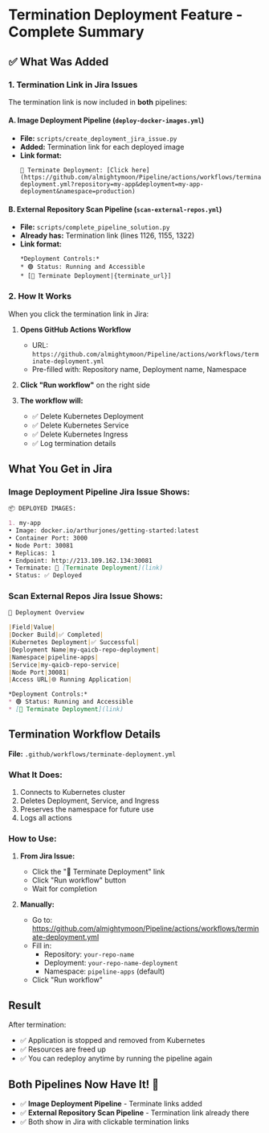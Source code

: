 # Termination Deployment Feature - Complete Summary

## ✅ What Was Added

### 1. Termination Link in Jira Issues

The termination link is now included in **both** pipelines:

#### A. Image Deployment Pipeline (`deploy-docker-images.yml`)
- **File:** `scripts/create_deployment_jira_issue.py`
- **Added:** Termination link for each deployed image
- **Link format:** 
  ```
  🛑 Terminate Deployment: [Click here](https://github.com/almightymoon/Pipeline/actions/workflows/terminate-deployment.yml?repository=my-app&deployment=my-app-deployment&namespace=production)
  ```

#### B. External Repository Scan Pipeline (`scan-external-repos.yml`)
- **File:** `scripts/complete_pipeline_solution.py`
- **Already has:** Termination link (lines 1126, 1155, 1322)
- **Link format:**
  ```
  *Deployment Controls:*
  * 🟢 Status: Running and Accessible
  * [🛑 Terminate Deployment|{terminate_url}]
  ```

### 2. How It Works

When you click the termination link in Jira:

1. **Opens GitHub Actions Workflow**
   - URL: `https://github.com/almightymoon/Pipeline/actions/workflows/terminate-deployment.yml`
   - Pre-filled with: Repository name, Deployment name, Namespace

2. **Click "Run workflow"** on the right side

3. **The workflow will:**
   - ✅ Delete Kubernetes Deployment
   - ✅ Delete Kubernetes Service
   - ✅ Delete Kubernetes Ingress
   - ✅ Log termination details

## What You Get in Jira

### Image Deployment Pipeline Jira Issue Shows:

```markdown
📦 DEPLOYED IMAGES:

1. my-app
• Image: docker.io/arthurjones/getting-started:latest
• Container Port: 3000
• Node Port: 30081
• Replicas: 1
• Endpoint: http://213.109.162.134:30081
• Terminate: 🛑 [Terminate Deployment](link)
• Status: ✅ Deployed
```

### Scan External Repos Jira Issue Shows:

```markdown
🚀 Deployment Overview

|Field|Value|
|Docker Build|✅ Completed|
|Kubernetes Deployment|✅ Successful|
|Deployment Name|my-qaicb-repo-deployment|
|Namespace|pipeline-apps|
|Service|my-qaicb-repo-service|
|Node Port|30081|
|Access URL|🌐 Running Application|

*Deployment Controls:*
* 🟢 Status: Running and Accessible
* [🛑 Terminate Deployment](link)
```

## Termination Workflow Details

**File:** `.github/workflows/terminate-deployment.yml`

### What It Does:
1. Connects to Kubernetes cluster
2. Deletes Deployment, Service, and Ingress
3. Preserves the namespace for future use
4. Logs all actions

### How to Use:

1. **From Jira Issue:**
   - Click the "🛑 Terminate Deployment" link
   - Click "Run workflow" button
   - Wait for completion

2. **Manually:**
   - Go to: https://github.com/almightymoon/Pipeline/actions/workflows/terminate-deployment.yml
   - Fill in:
     - Repository: `your-repo-name`
     - Deployment: `your-repo-name-deployment`
     - Namespace: `pipeline-apps` (default)
   - Click "Run workflow"

## Result

After termination:
- ✅ Application is stopped and removed from Kubernetes
- ✅ Resources are freed up
- ✅ You can redeploy anytime by running the pipeline again

## Both Pipelines Now Have It! 🎉

- ✅ **Image Deployment Pipeline** - Terminate links added
- ✅ **External Repository Scan Pipeline** - Termination link already there
- ✅ Both show in Jira with clickable termination links
